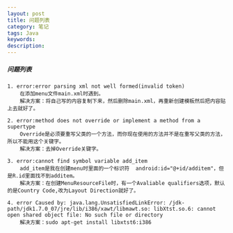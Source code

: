 ```yaml
---
layout: post
title: 问题列表
category: 笔记
tags: Java
keywords: 
description: 
---
```


##### 问题列表
    1. error:error parsing xml not well formed(invalid token)
        在添加menu文件main.xml时遇到。
        解决方案：将自己写的内容复制下来，然后删除main.xml，再重新创建模板然后把内容贴上去就好了。

    2. error:method does not override or implement a method from a supertype
        Override是必须要重写父类的一个方法，而你现在使用的方法并不是在重写父类的方法，所以不能用这个关键字。
        解决方案：去掉Override关键字。

    3. error:cannot find symbol variable add_item
        add_item是我在创建menu时里面的一个标识符  android:id="@+id/additem"，但是R.id里面找不到additem。
        解决方案：在创建MenuResourceFile时，有一个Avaliable qualifiers选项，默认的是Country Code,改为Layout Direction就好了。

    4. error Caused by: java.lang.UnsatisfiedLinkError: /jdk-path/jdk1.7.0_07/jre/lib/i386/xawt/libmawt.so: libXtst.so.6: cannot open shared object file: No such file or directory
        解决方案：sudo apt-get install libxtst6:i386
